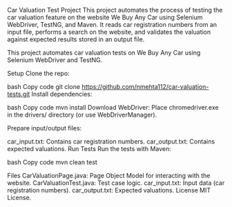 Car Valuation Test Project
This project automates the process of testing the car valuation feature on the website We Buy Any Car using Selenium WebDriver, TestNG, and Maven. It reads car registration numbers from an input file, performs a search on the website, and validates the valuation against expected results stored in an output file.

This project automates car valuation tests on We Buy Any Car using Selenium WebDriver and TestNG.

Setup
Clone the repo:

bash
Copy code
git clone https://github.com/nmehta112/car-valuation-tests.git
Install dependencies:

bash
Copy code
mvn install
Download WebDriver: Place chromedriver.exe in the drivers/ directory (or use WebDriverManager).

Prepare input/output files:

car_input.txt: Contains car registration numbers.
car_output.txt: Contains expected valuations.
Run Tests
Run the tests with Maven:

bash
Copy code
mvn clean test

Files
CarValuationPage.java: Page Object Model for interacting with the website.
CarValuationTest.java: Test case logic.
car_input.txt: Input data (car registration numbers).
car_output.txt: Expected valuations.
License
MIT License.
